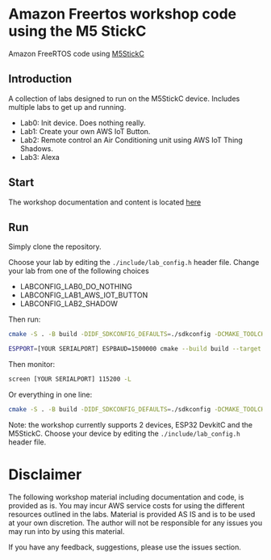 # Amazon Freertos workshop code using the M5 StickC

Amazon FreeRTOS code using [M5StickC](https://docs.m5stack.com/#/en/core/m5stickc)


## Introduction

A collection of labs designed to run on the M5StickC device. Includes multiple labs to get up and running.

- Lab0: Init device. Does nothing really.
- Lab1: Create your own AWS IoT Button.
- Lab2: Remote control an Air Conditioning unit using AWS IoT Thing Shadows.
- Lab3: Alexa

## Start

The workshop documentation and content is located [here](https://teuteuguy.github.io/amazon-freertos-workshop-docs/)

## Run

Simply clone the repository.

Choose your lab by editing the `./include/lab_config.h` header file. Change your lab from one of the following choices

- LABCONFIG_LAB0_DO_NOTHING
- LABCONFIG_LAB1_AWS_IOT_BUTTON
- LABCONFIG_LAB2_SHADOW

Then run: 

```bash
cmake -S . -B build -DIDF_SDKCONFIG_DEFAULTS=./sdkconfig -DCMAKE_TOOLCHAIN_FILE=amazon-freertos/tools/cmake/toolchains/xtensa-esp32.cmake -GNinja

ESPPORT=[YOUR SERIALPORT] ESPBAUD=1500000 cmake --build build --target flash
```

Then monitor:
```bash
screen [YOUR SERIALPORT] 115200 -L
```

Or everything in one line: 
```bash
cmake -S . -B build -DIDF_SDKCONFIG_DEFAULTS=./sdkconfig -DCMAKE_TOOLCHAIN_FILE=amazon-freertos/tools/cmake/toolchains/xtensa-esp32.cmake -GNinja && ESPPORT=[YOUR SERIALPORT] ESPBAUD=1500000 cmake --build build --target flash && screen [YOUR SERIALPORT] 115200 -L
```

Note: the workshop currently supports 2 devices, ESP32 DevkitC and the M5StickC. Choose your device by editing the `./include/lab_config.h` header file.

# Disclaimer
The following workshop material including documentation and code, is provided as is. You may incur AWS service costs for using the different resources outlined in the labs. Material is provided AS IS and is to be used at your own discretion. The author will not be responsible for any issues you may run into by using this material. 

If you have any feedback, suggestions, please use the issues section.